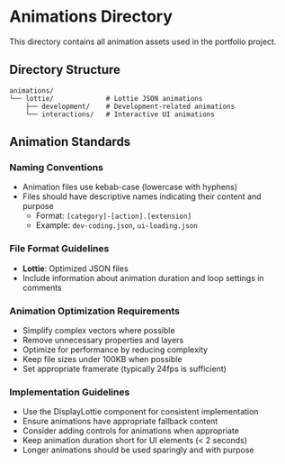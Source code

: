 # Animations Directory

This directory contains all animation assets used in the portfolio project.

## Directory Structure

```
animations/
└── lottie/             # Lottie JSON animations
    ├── development/    # Development-related animations
    └── interactions/   # Interactive UI animations
```

## Animation Standards

### Naming Conventions
- Animation files use kebab-case (lowercase with hyphens)
- Files should have descriptive names indicating their content and purpose
  - Format: `[category]-[action].[extension]`
  - Example: `dev-coding.json`, `ui-loading.json`

### File Format Guidelines
- **Lottie**: Optimized JSON files
- Include information about animation duration and loop settings in comments

### Animation Optimization Requirements
- Simplify complex vectors where possible
- Remove unnecessary properties and layers
- Optimize for performance by reducing complexity
- Keep file sizes under 100KB when possible
- Set appropriate framerate (typically 24fps is sufficient)

### Implementation Guidelines
- Use the DisplayLottie component for consistent implementation
- Ensure animations have appropriate fallback content
- Consider adding controls for animations when appropriate
- Keep animation duration short for UI elements (< 2 seconds)
- Longer animations should be used sparingly and with purpose
